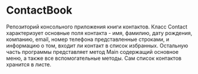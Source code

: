 # ContactBook
Репозиторий консольного приложения книги контактов.
Класс Contact характеризует основные поля контакта - имя, фамилию, дату рождения, компанию, email, номер телефона представленные строками, и информацию о том, входит ли контакт в список избранных.
Остальную часть программы представляет метод Main содержащий основное меню, а также все вспомогательные методы. Сам список контактов хранится в листе. 
